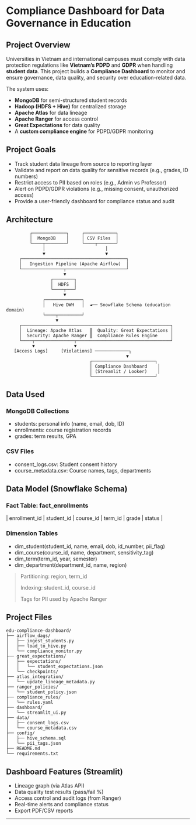 # Compliance Dashboard for Data Governance in Education

## Project Overview

Universities in Vietnam and international campuses must comply with data protection regulations like **Vietnam’s PDPD** and **GDPR** when handling **student data**. This project builds a **Compliance Dashboard** to monitor and ensure governance, data quality, and security over education-related data.

The system uses:
- **MongoDB** for semi-structured student records
- **Hadoop (HDFS + Hive)** for centralized storage
- **Apache Atlas** for data lineage
- **Apache Ranger** for access control
- **Great Expectations** for data quality
- A **custom compliance engine** for PDPD/GDPR monitoring

## Project Goals

- Track student data lineage from source to reporting layer
- Validate and report on data quality for sensitive records (e.g., grades, ID numbers)
- Restrict access to PII based on roles (e.g., Admin vs Professor)
- Alert on PDPD/GDPR violations (e.g., missing consent, unauthorized access)
- Provide a user-friendly dashboard for compliance status and audit

## Architecture

```plaintext
         ┌─────────────┐     ┌────────────┐
         │  MongoDB    │     │ CSV Files  │
         └────┬────────┘     └────┬───────┘
              │                       │
              ▼                       ▼
     ┌────────────────────────────────────────┐
     │   Ingestion Pipeline (Apache Airflow)  │
     └────────────────┬───────────────────────┘
                      ▼
                 ┌────────┐
                 │  HDFS  │
                 └────┬───┘
                      ▼
              ┌──────────────┐
              │   Hive DWH   │  ◄── Snowflake Schema (education domain)
              └────┬─────────┘
                   ▼
     ┌─────────────────────────────────────────────────────────┐
     │  Lineage: Apache Atlas   ┃  Quality: Great Expectations │
     │  Security: Apache Ranger ┃  Compliance Rules Engine     │
     └────┬───────────────┬────────────────────────────────────┘
          ▼               ▼
   [Access Logs]     [Violations] ─────────────┐
                                              ▼
                                ┌────────────────────────┐
                                │ Compliance Dashboard    │
                                │ (Streamlit / Looker)    │
                                └────────────────────────┘
```

## Data Used
### MongoDB Collections
- students: personal info (name, email, dob, ID)
- enrollments: course registration records
- grades: term results, GPA

### CSV Files
- consent_logs.csv: Student consent history
- course_metadata.csv: Course names, tags, departments

## Data Model (Snowflake Schema)
### Fact Table: fact_enrollments
| enrollment_id | student_id | course_id | term_id | grade | status |
### Dimension Tables
- dim_student(student_id, name, email, dob, id_number, pii_flag)
- dim_course(course_id, name, department, sensitivity_tag)
- dim_term(term_id, year, semester)
- dim_department(department_id, name, region)
> Partitioning: region, term_id
> 
> Indexing: student_id, course_id
> 
> Tags for PII used by Apache Ranger

## Project Files
```plaintext
edu-compliance-dashboard/
├── airflow_dags/
│   ├── ingest_students.py
│   ├── load_to_hive.py
│   └── compliance_monitor.py
├── great_expectations/
│   ├── expectations/
│   │   └── student_expectations.json
│   └── checkpoints/
├── atlas_integration/
│   └── update_lineage_metadata.py
├── ranger_policies/
│   └── student_policy.json
├── compliance_rules/
│   └── rules.yaml
├── dashboard/
│   └── streamlit_ui.py
├── data/
│   ├── consent_logs.csv
│   └── course_metadata.csv
├── config/
│   ├── hive_schema.sql
│   └── pii_tags.json
├── README.md
└── requirements.txt
```

## Dashboard Features (Streamlit)
- Lineage graph (via Atlas API)
- Data quality test results (pass/fail %)
- Access control and audit logs (from Ranger)
- Real-time alerts and compliance status
- Export PDF/CSV reports

-----
